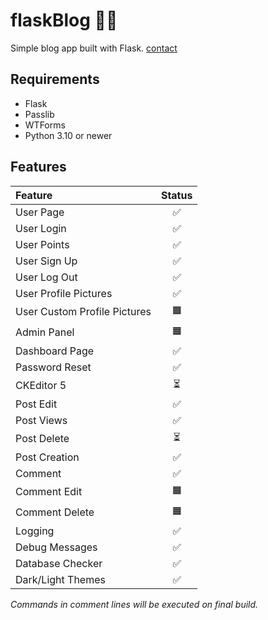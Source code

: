 # flaskBlog ✍🏻

Simple blog app built with Flask.
[contact](https://dogukanurker.com)

## Requirements

- Flask
- Passlib
- WTForms
- Python 3.10 or newer

## Features

| Feature                      | Status |
| :--------------------------- | :----: |
| User Page                    |   ✅   |
| User Login                   |   ✅   |
| User Points                  |   ✅   |
| User Sign Up                 |   ✅   |
| User Log Out                 |   ✅   |
| User Profile Pictures        |   ✅   |
| User Custom Profile Pictures |   🟧   |
| Admin Panel                  |   🟧   |
| Dashboard Page               |   ✅   |
| Password Reset               |   ✅   |
| CKEditor 5                   |   ⏳   |
| Post Edit                    |   ✅   |
| Post Views                   |   ✅   |
| Post Delete                  |   ⏳   |
| Post Creation                |   ✅   |
| Comment                      |   ✅   |
| Comment Edit                 |   🟧   |
| Comment Delete               |   🟧   |
| Logging                      |   ✅   |
| Debug Messages               |   ✅   |
| Database Checker             |   ✅   |
| Dark/Light Themes            |   ✅   |

_Commands in comment lines will be executed on final build._
